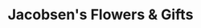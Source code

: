 ---
title: "Jacobsen's Flowers & Gifts"
url: /waterford/jacobsens-flowers-und-gifts/
shop: Blumen
---